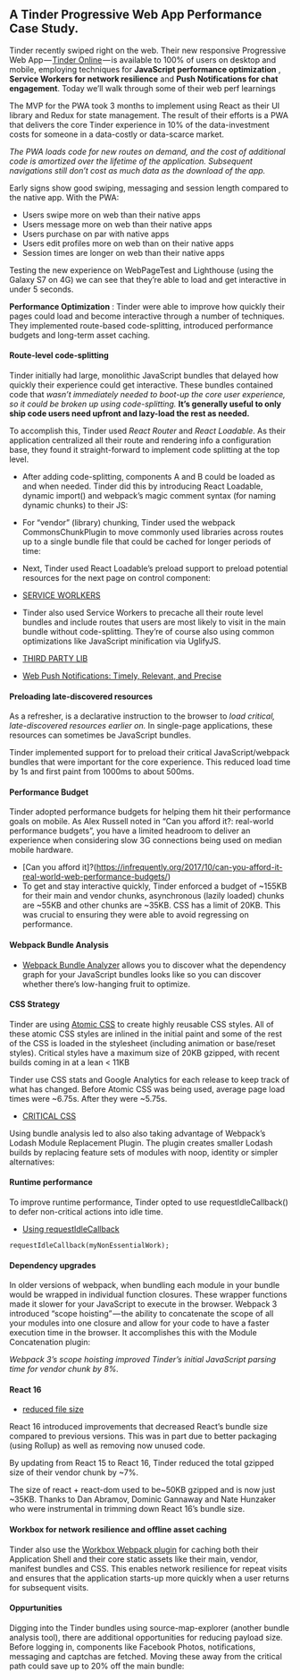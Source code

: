 ## A Tinder Progressive Web App Performance Case Study.

Tinder recently swiped right on the web. Their new responsive Progressive Web App — [Tinder Online](https://tinder.com/) — is available to 100% of users on desktop and mobile, employing techniques for **JavaScript performance optimization** , **Service Workers for network resilience** and **Push Notifications for chat engagement**. Today we’ll walk through some of their web perf learnings

The MVP for the PWA took 3 months to implement using React as their UI library and Redux for state management. The result of their efforts is a PWA that delivers the core Tinder experience in 10% of the data-investment costs for someone in a data-costly or data-scarce market.

*The PWA loads code for new routes on demand, and the cost of additional code is amortized over the lifetime of the application. Subsequent navigations still don’t cost as much data as the download of the app.*

Early signs show good swiping, messaging and session length compared to the native app. With the PWA:

* Users swipe more on web than their native apps
* Users message more on web than their native apps
* Users purchase on par with native apps
* Users edit profiles more on web than on their native apps
* Session times are longer on web than their native apps

Testing the new experience on WebPageTest and Lighthouse (using the Galaxy S7 on 4G) we can see that they’re able to load and get interactive in under 5 seconds.

**Performance Optimization** : Tinder were able to improve how quickly their pages could load and become interactive through a number of techniques. They implemented route-based code-splitting, introduced performance budgets and long-term asset caching.

#### Route-level code-splitting

Tinder initially had large, monolithic JavaScript bundles that delayed how quickly their experience could get interactive. These bundles contained code that *wasn’t immediately needed to boot-up the core user experience, so it could be broken up using code-splitting.* **It’s generally useful to only ship code users need upfront and lazy-load the rest as needed.**

To accomplish this, Tinder used *React Router* and *React Loadable*. As their application centralized all their route and rendering info a configuration base, they found it straight-forward to implement code splitting at the top level.

* After adding code-splitting, components A and B could be loaded as and when needed. Tinder did this by introducing React Loadable, dynamic import() and webpack’s magic comment syntax (for naming dynamic chunks) to their JS:

* For “vendor” (library) chunking, Tinder used the webpack CommonsChunkPlugin to move commonly used libraries across routes up to a single bundle file that could be cached for longer periods of time:

* Next, Tinder used React Loadable’s preload support to preload potential resources for the next page on control component:

* [SERVICE WORLKERS](https://developers.google.com/web/fundamentals/primers/service-workers/)

* Tinder also used Service Workers to precache all their route level bundles and include routes that users are most likely to visit in the main bundle without code-splitting. They’re of course also using common optimizations like JavaScript minification via UglifyJS.

* [THIRD PARTY LIB](https://developers.google.com/web/fundamentals/performance/optimizing-content-efficiency/loading-third-party-javascript/)

* [Web Push Notifications: Timely, Relevant, and Precise](https://www.google.co.in/search?q=ff&client=ubuntu&espv=2&biw=1317&bih=654&source=lnms&tbm=nws&sa=X&ved=0ahUKEwiat_2su4rOAhUKK48KHWaDBkYQ_AUICSgE)

#### Preloading late-discovered resources

As a refresher, <link rel=preload> is a declarative instruction to the browser to *load critical, late-discovered resources earlier on.* In single-page applications, these resources can sometimes be JavaScript bundles.

Tinder implemented support for to preload their critical JavaScript/webpack bundles that were important for the core experience. This reduced load time by 1s and first paint from 1000ms to about 500ms.

#### Performance Budget

Tinder adopted performance budgets for helping them hit their performance goals on mobile. As Alex Russell noted in “Can you afford it?: real-world performance budgets”, you have a limited headroom to deliver an experience when considering slow 3G connections being used on median mobile hardware.

* [Can you afford it]?(https://infrequently.org/2017/10/can-you-afford-it-real-world-web-performance-budgets/)
* To get and stay interactive quickly, Tinder enforced a budget of ~155KB for their main and vendor chunks, asynchronous (lazily loaded) chunks are ~55KB and other chunks are ~35KB. CSS has a limit of 20KB. This was crucial to ensuring they were able to avoid regressing on performance.

#### Webpack Bundle Analysis

* [Webpack Bundle Analyzer](https://github.com/webpack-contrib/webpack-bundle-analyzer) allows you to discover what the dependency graph for your JavaScript bundles looks like so you can discover whether there’s low-hanging fruit to optimize.

#### CSS Strategy

Tinder are using [Atomic CSS](https://acss.io/) to create highly reusable CSS styles. All of these atomic CSS styles are inlined in the initial paint and some of the rest of the CSS is loaded in the stylesheet (including animation or base/reset styles). Critical styles have a maximum size of 20KB gzipped, with recent builds coming in at a lean < 11KB

Tinder use CSS stats and Google Analytics for each release to keep track of what has changed. Before Atomic CSS was being used, average page load times were ~6.75s. After they were ~5.75s.

* [CRITICAL CSS](https://www.smashingmagazine.com/2015/08/understanding-critical-css/)

Using bundle analysis led to also also taking advantage of Webpack’s Lodash Module Replacement Plugin. The plugin creates smaller Lodash builds by replacing feature sets of modules with noop, identity or simpler alternatives:

#### Runtime performance

To improve runtime performance, Tinder opted to use requestIdleCallback() to defer non-critical actions into idle time.

* [Using requestIdleCallback](https://developers.google.com/web/updates/2015/08/using-requestidlecallback)

`requestIdleCallback(myNonEssentialWork);`

#### Dependency upgrades

In older versions of webpack, when bundling each module in your bundle would be wrapped in individual function closures. These wrapper functions made it slower for your JavaScript to execute in the browser. Webpack 3 introduced “scope hoisting” — the ability to concatenate the scope of all your modules into one closure and allow for your code to have a faster execution time in the browser. It accomplishes this with the Module Concatenation plugin:

*Webpack 3’s scope hoisting improved Tinder’s initial JavaScript parsing time for vendor chunk by 8%.*

#### React 16

* [reduced file size](https://reactjs.org/blog/2017/09/26/react-v16.0.html#reduced-file-size)

React 16 introduced improvements that decreased React’s bundle size compared to previous versions. This was in part due to better packaging (using Rollup) as well as removing now unused code.

By updating from React 15 to React 16, Tinder reduced the total gzipped size of their vendor chunk by ~7%.

The size of react + react-dom used to be~50KB gzipped and is now just ~35KB. Thanks to Dan Abramov, Dominic Gannaway and Nate Hunzaker who were instrumental in trimming down React 16’s bundle size.

#### Workbox for network resilience and offline asset caching

Tinder also use the [Workbox Webpack plugin](https://developers.google.com/web/tools/workbox/guides/codelabs/webpack) for caching both their Application Shell and their core static assets like their main, vendor, manifest bundles and CSS. This enables network resilience for repeat visits and ensures that the application starts-up more quickly when a user returns for subsequent visits.

#### Oppurtunities

Digging into the Tinder bundles using source-map-explorer (another bundle analysis tool), there are additional opportunities for reducing payload size. Before logging in, components like Facebook Photos, notifications, messaging and captchas are fetched. Moving these away from the critical path could save up to 20% off the main bundle:

